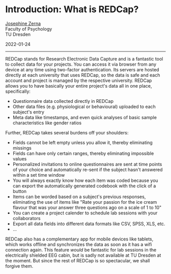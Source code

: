 # Introduction: What is REDCap?

[Josephine Zerna](mailto:josephine.zerna@tu-dresden.de)<br>
Faculty of Psychology<br>
TU Dresden

2022-01-24

---

REDCap stands for Research Electronic Data Capture and is a fantastic tool to collect data for your projects.
You can access it via browser from any device at any time using two-factor authentication.
Its servers are hosted directly at each university that uses REDCap, so the data is safe and each account and project is managed by the respective university.
REDCap allows you to have basically your entire project's data all in one place, specifically:

+ Questionnaire data collected directly in REDCap
+ Other data files (e.g. physiological or behavioural) uploaded to each subject's entry
+ Meta data like timestamps, and even quick analyses of basic sample characteristics like gender ratios

Further, REDCap takes several burdens off your shoulders:

+ Fields cannot be left empty unless you allow it, thereby eliminating missings
+ Fields can have only certain ranges, thereby eliminating impossible values
+ Personalized invitations to online questionnaires are sent at time points of your choice and automatically re-sent if the subject hasn't answered within a set time window
+ You will always exactly know how each item was coded because you can export the automatically generated codebook with the click of a button
+ Items can be worded based on a subject's previous responses, eliminating the use of items like "Rate your passion for the ice cream flavour that was your answer three questions ago on a scale of 1 to 10"
+ You can create a project calender to schedule lab sessions with your collaborators
+ Export all data fields into different data formats like CSV, SPSS, XLS, etc.
+ ...

REDCap also has a complementary app for mobile devices like tablets, which works offline and synchronizes the data as soon as it has a wifi connection again.
This feature *would* be fantastic for lab sessions in the electrically shielded EEG cabin, but is sadly not available at TU Dresden at the moment.
But since the rest of REDCap is so spectacular, we shall forgive them.
